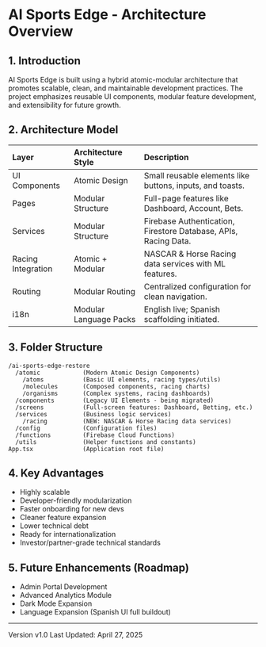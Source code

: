 
# AI Sports Edge - Architecture Overview

## 1. Introduction
AI Sports Edge is built using a hybrid atomic-modular architecture that promotes scalable, clean, and maintainable development practices. The project emphasizes reusable UI components, modular feature development, and extensibility for future growth.

## 2. Architecture Model

| Layer | Architecture Style | Description |
|:--|:--|:--|
| UI Components | Atomic Design | Small reusable elements like buttons, inputs, and toasts. |
| Pages | Modular Structure | Full-page features like Dashboard, Account, Bets. |
| Services | Modular Structure | Firebase Authentication, Firestore Database, APIs, Racing Data. |
| Racing Integration | Atomic + Modular | NASCAR & Horse Racing data services with ML features. |
| Routing | Modular Routing | Centralized configuration for clean navigation. |
| i18n | Modular Language Packs | English live; Spanish scaffolding initiated. |

## 3. Folder Structure

```
/ai-sports-edge-restore
  /atomic            (Modern Atomic Design Components)
    /atoms           (Basic UI elements, racing types/utils)
    /molecules       (Composed components, racing charts)
    /organisms       (Complex systems, racing dashboards)
  /components        (Legacy UI Elements - being migrated)
  /screens           (Full-screen features: Dashboard, Betting, etc.)
  /services          (Business logic services)
    /racing          (NEW: NASCAR & Horse Racing data services)
  /config            (Configuration files)
  /functions         (Firebase Cloud Functions)
  /utils             (Helper functions and constants)
App.tsx              (Application root file)
```

## 4. Key Advantages
- Highly scalable
- Developer-friendly modularization
- Faster onboarding for new devs
- Cleaner feature expansion
- Lower technical debt
- Ready for internationalization
- Investor/partner-grade technical standards

## 5. Future Enhancements (Roadmap)
- Admin Portal Development
- Advanced Analytics Module
- Dark Mode Expansion
- Language Expansion (Spanish UI full buildout)

---
Version v1.0
Last Updated: April 27, 2025
